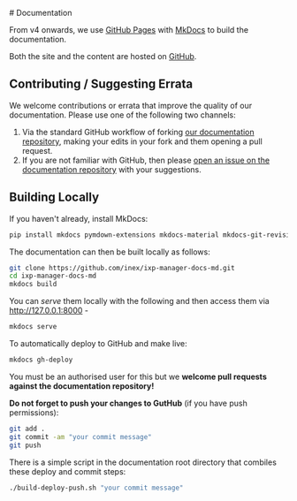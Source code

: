 # Documentation

From v4 onwards, we use [GitHub Pages](http://docs.ixpmanager.org/) with [MkDocs](http://www.mkdocs.org/) to build the documentation.

Both the site and the content are hosted on [GitHub](https://github.com/inex/ixp-manager-docs-md).

## Contributing / Suggesting Errata

We welcome contributions or errata that improve the quality of our documentation. Please use one of the following two channels:

1. Via the standard GitHub workflow of forking [our documentation repository](https://github.com/inex/ixp-manager-docs-md), making your edits in your fork and them opening a pull request.
2. If you are not familiar with GitHub, then please [open an issue on the documentation repository](https://github.com/inex/ixp-manager-docs-md/issues) with your suggestions.


## Building Locally

If you haven't already, install MkDocs:

```sh
pip install mkdocs pymdown-extensions mkdocs-material mkdocs-git-revision-date-localized-plugin
```

The documentation can then be built locally as follows:

```sh
git clone https://github.com/inex/ixp-manager-docs-md.git
cd ixp-manager-docs-md
mkdocs build
```

You can *serve* them locally with the following and then access them via http://127.0.0.1:8000 -

```sh
mkdocs serve
```

To automatically deploy to GitHub and make live:

```sh
mkdocs gh-deploy
```

You must be an authorised user for this but we **welcome pull requests against the documentation repository!**

**Do not forget to push your changes to GutHub** (if you have push permissions):

```sh
git add .
git commit -am "your commit message"
git push
```

There is a simple script in the documentation root directory that combiles these deploy and commit steps:

```sh
./build-deploy-push.sh "your commit message"
```
